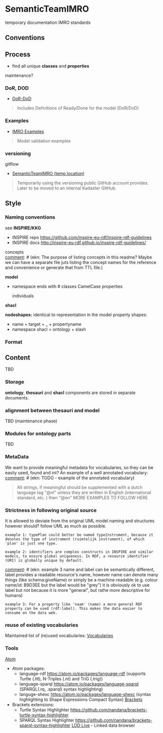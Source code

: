 # SemanticTeamIMRO
temporary documentation IMRO standards

## Conventions

## Process

- find all unique **classes** and **properties**
<include short description of our process>

maintenance?

### DoR, DOD
- [DoR-DoD](DoR-DoD.md)
> Includes Definitions of Ready/Done for the model (DoR/DoD)

### Examples
- [IMRO Examples](examples)
> Model validation examples


### versioning
gitflow
- [SemanticTeamIMRO (temp location)](https://github.com/BakkerJesse/SemanticTeamIMRO)
> Temporarily using the versioning public GitHub account provides. Later to be moved to an internal Kadaster GitHub.


## Style

[comment]: # (ekn: Moved a used constructs listing to a separate file for convenience used_constructs.md otherwise this readme becomes overwhelming)

### Naming conventions
see **INSPIRE/KKG**
* INSPIRE repo <https://github.com/inspire-eu-rdf/inspire-rdf-guidelines>
* INSPIRE docs <http://inspire-eu-rdf.github.io/inspire-rdf-guidelines/>

concepts        
[comment]: # (ekn: The purpose of listing concepts in this readme? Maybe we can have a separate file juts listing the concept names for the reference and convenience or generate that from TTL file.)

**model**
- namespace ends with #
  classes
    CamelCase
  properties

  individuals

**shacl**

**nodeshapes:**
  identical to representation in the model
property shapes:
- name = target + _ + propertyname
- namespace shacl  = ontology + slash


### Format

## Content
TBD

### Storage
**ontology**, **thesauri** and **shacl** components are stored in separate documents.

### alignment between thesauri and model
TBD (maintenance phase)

### Modules for ontology parts
TBD

### MetaData
We want to provide meaningful metadata for vocabularies, so they can be easily used, found and int?
An example of a well annotated vocabulary:
[comment]: # (ekn: TODO - example of the annotated vocabulary)

> All strings, if meaningful should be supplemented with a dutch language tag "@nl" unless they are written in English (international standard, etc. ) then "@en"
> MORE EXAMPLES TO FOLLOW HERE

### Strictness in following original source
It is allowed to deviate from the original UML model naming and structures however should? follow UML as much as possible.

```
example 1: typePlan could better be named typeInstrument, because it denotes the type of instrument (ruimtelijk instrument), of which 'plan' is just one type.
```
[comment]: # (ekn: example 2 has very little to do with the model, the point is that URIs are unique and this is a semantic model.)
```
example 2: identifiers are complex constructs in INSPIRE and similar models, to ensure global uniqueness. In RDF, a resource identifier (URI) is globally unique by default.
```
[comment]: # (ekn: example 3 name and label can be semantically different, label provides a readable resource's name, however name can denote many things (like schema:giveName) or simply be a machine readable (e.g. colour name/id: B9D3EE but the label would be "grey") it is obviously ok to use label but not because it is more "general", but rathe more descriptive for humans)
```
example 3: For a property like 'naam' (name) a more general RDF property can be used (rdf:label). This makes the data easier to consume on the data web.
```
### reuse of existing vocabularies
Maintained list of (re)used vocabularies: [Vocabularies](vocabularies.md)

### Tools
[Atom](https://atom.io/)
- Atom packages:
  * language-rdf https://atom.io/packages/language-rdf (supports Turtle (.ttl), N-Triples (.nt) and TriG (.trig))
  * language-sparql https://atom.io/packages/language-sparql (SPARQL(.rq, .sparql) syntax highlighting)
  * languge-shexc https://atom.io/packages/language-shexc (syntax highlighting to Shape Expressions Compact Syntax)
[Brackets](http://brackets.io/)
- Brackets extensions:
  * Turtle Syntax Highlighter https://github.com/nandana/brackets-turtle-syntax-highlighter
  * SPARQL Syntax Highlighter https://github.com/nandana/brackets-sparql-syntax-highlighter
[LOD Live](http://en.lodlive.it/) - Linked data browser
